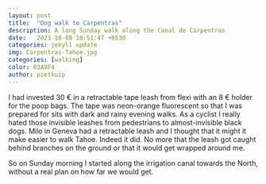 ```yaml
---
layout: post
title:  "Dog walk to Carpentras"
description: A long Sunday walk along the Canal de Carpentras
date:   2023-10-08 10:51:47 +0530
categories: jekyll update
img: Carpentras-Tahoe.jpg
categories: [walking]
color: 03A9F4
author: pietkuip
---
```


I had invested 30 € in a retractable tape leash from flexi with an 8 € holder for the poop bags. The tape was neon-orange 
fluorescent so that I was prepared for sits with dark and rainy evening walks. As a cyclist I really hated those invisible
leashes from pedestrians to almost-invisible black dogs. Milo in Geneva had a retractable leash and I thought that it might 
it make easier to walk Tahoe. Indeed it did. No more that the leash got caught behind branches on the ground or that it 
would get wrapped around me.

So on Sunday morning I started along the irrigation canal towards the North, without a real plan on how far we would get.

